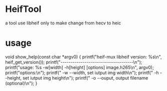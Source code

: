 # HeifTool
a tool use libheif only to make change from hecv to heic

# usage

void show_help(const char *argv0)
{
	printf("heif-mux  libheif version: %s\n", heif_get_version());
	printf("------------------------------------\n");
	printf("usage: %s -w[width] -h[height] [options] image.h265\n", argv0);
	printf("options:\n");
	printf(" -w --width, set iutput img width\n");
	printf(" -h --height, set iutput img height\n");
	printf(" -o --ouput, output filename (optional)\n");
}
